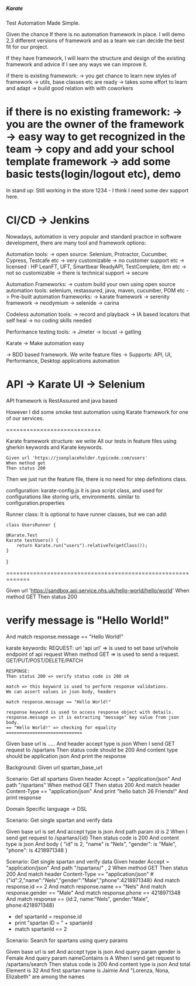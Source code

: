 ##### Karate

Test Automation Made Simple.




Given the chance If there is no automation framework in place.
I will demo 2,3 different versions of framework and as a team we can decide
the best fit for our project.

If they have framework, I will learn the structure and design of the existing framework and advice if I see any ways we can improve it.

if there is existing framework:
-> you get chance to learn new styles of framework
-> utils, base classes etc are ready
-> takes some effort to learn and adapt
-> build good relation with with coworkers

if there is no existing framework:
-> you are the owner of the framework
-> easy way to get recognized in the team
-> copy and add your school template framework
-> add some basic tests(login/logout etc), demo
====================================================

In stand up: Still working in the store 1234 - I think I need some dev support here.

CI/CD -> Jenkins
=====================

Nowadays, automation is very popular and standard practice in software development, there are many tool and framework options:

Automation tools:
-> open source: Selenium, Protractor, Cucumber, Cypress, Testcafe etc
-> very customizable
-> no customer support
etc
-> licensed : HP LeanFT, UFT, Smartbear ReadyAPI, TestComplete, ibm etc
-> not so customizable
-> there is technical support
-> secure

Automation Frameworks:
-> custom build your own using open source automation tools:
selenium, restassured, java, maven, cucumber, POM etc
-> Pre-built automation frameworks:
-> karate framework
-> serenity framework
-> neodymium
-> selenide
-> carina

Codeless automation tools:
-> record and playback
-> IA based locators that self heal
-> no coding skills needed

Performance testing tools:
-> Jmeter
-> locust
-> gatling

Karate -> Make automation easy

-> BDD based framework. We write feature files
-> Supports: API, UI, Performance, Desktop applications automation

API -> Karate
UI -> Selenium
============================

API framework is RestAssured and java based

However I did some smoke test automation using Karate framework for one of our services.

============================

Karate framework structure:
we write All our tests in feature files using gherkin keywords and Karate keywords.

	Given url 'https://jsonplaceholder.typicode.com/users'
    When method get
    Then status 200

Then we just run the feature file, there is no need for step definitions class.

configuration:
karate-config.js
it is java script class, and used for configurations like storing urls, environments. similar to configuration.properties

Runner class:
It is optional to have runner classes, but we can add:

	class UsersRunner {

    @Karate.Test
    Karate testUsers() {
        return Karate.run("users").relativeTo(getClass());
    }

}
	
=============================================================

Given url 'https://sandbox.api.service.nhs.uk/hello-world/hello/world'
When method GET
Then status 200
# verify message is "Hello World!"
And match response.message == "Hello World!"

karate keywords:
REQUEST:
url 'api url' => is used to set base url/whole endpoint of api request
When method GET => is used to send a request. GET/PUT/POST/DELETE/PATCH

	RESPONSE:
	Then status 200 => verify status code is 200 ok

	match => this keyword is used to perform response validations.
	We can assert values in json body, headers

    match response.message == "Hello World!"

    response keyword is used to access response object with details. 
    response.message => it is extracting "message" key value from json body.
	== "Hello World!" => checking for equality
	=============================

Given base url is .....
And header accept type is json
When I send GET request to /spartans
Then status code should be 200
And content type should be application json
And print the response

Background:
Given url spartan_base_url

Scenario: Get all spartans
Given header Accept = "application/json"
And path "/spartans"
When method GET
Then status 200
And match header Content-Type == "application/json"
And print "hello batch 26 Friends!"
And print response

Domain Specific language -> DSL

Scenario: Get single spartan and verify data

Given base url is set
And accept type is json
And path param id is 2
When I send get request to /spartans/{id}
Then status code is 200
And content type is json
And body   {
"id" is 2,
"name" is "Nels",
"gender": is "Male",
"phone": is 4218971348
}

Scenario: Get single spartan and verify data
Given header Accept = "application/json"
And path "/spartans/" , 2
When method GET
Then status 200
And match header Content-Type == "application/json"
#{"id":2,"name":"Nels","gender":"Male","phone":4218971348}
And match response.id == 2
And match response.name == "Nels"
And match response.gender == "Male"
And match response.phone == 4218971348
And match response == {id:2, name:"Nels", gender:"Male", phone:4218971348}
* def spartanId = response.id
* print "spartan ID = " + spartanId
* match spartanId == 2


Scenario: Search for spartans using query params

Given base url is set
And accept type is json
And query param gender is Female
And query param nameContains is A
When I send get request to /spartans/search
Then status code is 200
And content type is json
And total Element is 32
And first spartan name is Jaimie
And "Lorenza, Nona, Elizabeth" are among the names

































